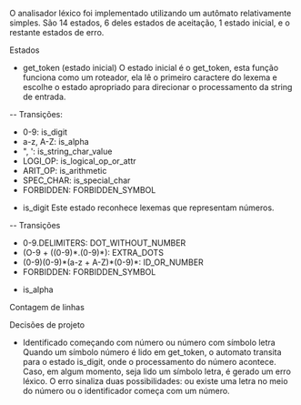 O analisador léxico foi implementado utilizando um autômato relativamente simples.
São 14 estados, 6 deles estados de aceitação, 1 estado inicial, e o restante estados
de erro.


Estados

- get_token (estado inicial)
O estado inicial é o get_token, esta função funciona como um roteador, ela lê o
primeiro caractere do lexema e escolhe o estado apropriado para direcionar o processamento
da string de entrada.

-- Transições:
   * 0-9:       is_digit
   * a-z, A-Z:  is_alpha
   * ", ':      is_string_char_value
   * LOGI_OP:   is_logical_op_or_attr
   * ARIT_OP:   is_arithmetic
   * SPEC_CHAR: is_special_char
   * FORBIDDEN: FORBIDDEN_SYMBOL

- is_digit
Este estado reconhece lexemas que representam números. 

-- Transições
   * 0-9\.DELIMITERS:                  DOT_WITHOUT_NUMBER
   * (O-9 + ((0-9)\*\.(0-9)\*):        EXTRA_DOTS
   * (0-9)(0-9)\*(a-z + A-Z)\*(0-9)\*: ID_OR_NUMBER
   * FORBIDDEN:                        FORBIDDEN_SYMBOL

- is_alpha

Contagem de linhas

Decisões de projeto

- Identificado começando com número ou número com símbolo letra
Quando um símbolo número é lido em get_token, o automato transita para o estado
is_digit, onde o processamento do número acontece. Caso, em algum momento, seja
lido um símbolo letra, é gerado um erro léxico. O erro sinaliza duas
possibilidades: ou existe uma letra no meio do número ou o identificador começa
com um número.


